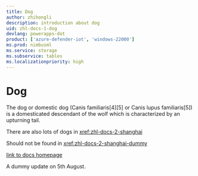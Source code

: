 ```yaml
---
title: Dog
author: zhihongli
description: introduction about dog
uid: zhl-docs-1-dog
devlang: powerapps-dot
product: ['azure-defender-iot', 'windows-22000']
ms.prod: nimbusml
ms.service: storage
ms.subservice: tables
ms.localizationpriority: high
---
```

# Dog

The dog or domestic dog (Canis familiaris[4][5] or Canis lupus familiaris[5]) is a domesticated descendant of the wolf which is characterized by an upturning tail.  

There are also lots of dogs in <xref:zhl-docs-2-shanghai> 

Should not be found in <xref:zhl-docs-2-shanghai-dummy> 

[link to docs homepage](https://ppe.docs.microsoft.com/en-us/test-page/index)

A dummy update on 5th August.
